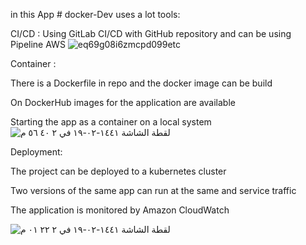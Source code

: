 in this App # docker-Dev uses a lot tools:

CI/CD :
Using GitLab CI/CD with GitHub repository
and can be using Pipeline AWS 
![eq69g08i6zmcpd099etc](https://user-images.githubusercontent.com/45241728/67122847-70036e80-f1f7-11e9-932d-645d65e6790f.png)




Container :

There is a Dockerfile in repo and the docker image can be build

On DockerHub images for the application are available

Starting the app as a container on a local system
![‏لقطة الشاشة ١٤٤١-٠٢-١٩ في ٢ ٤٠ ٥٦ م](https://user-images.githubusercontent.com/45241728/67122912-8d383d00-f1f7-11e9-9db9-d8c9de19a7ed.png)


Deployment:

The project can be deployed to a kubernetes cluster

Two versions of the same app can run at the same and service traffic

The application is monitored by Amazon CloudWatch

![‏لقطة الشاشة ١٤٤١-٠٢-١٩ في ٢ ٢٢ ٠١ م](https://user-images.githubusercontent.com/45241728/67122933-97f2d200-f1f7-11e9-955b-91efe1aeaae1.png)
